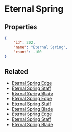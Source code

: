 # Eternal Spring

<no description available>

## Properties

```json
{
    "id": 202,
    "name": "Eternal Spring",
    "count": -100
}
```

## Related

- [Eternal Spring Edge](../items/5312-eternal-spring-edge.md)
- [Eternal Spring Staff](../items/5313-eternal-spring-staff.md)
- [Eternal Spring Blade](../items/5314-eternal-spring-blade.md)
- [Eternal Spring Edge](../items/5309-eternal-spring-edge.md)
- [Eternal Spring Staff](../items/5310-eternal-spring-staff.md)
- [Eternal Spring Blade](../items/5311-eternal-spring-blade.md)
- [Eternal Spring Edge](../items/5306-eternal-spring-edge.md)
- [Eternal Spring Staff](../items/5307-eternal-spring-staff.md)
- [Eternal Spring Blade](../items/5308-eternal-spring-blade.md)

